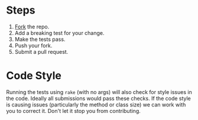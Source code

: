 # Steps

1. [Fork][] the repo.
2. Add a breaking test for your change.
3. Make the tests pass.
4. Push your fork.
5. Submit a pull request.

# Code Style

Running the tests using `rake` (with no args) will also check for style issues in the code. Ideally all submissions would pass these checks. If the code style is causing issues (particularly the method or class size) we can work with you to correct it. Don't let it stop you from contributing.

[fork]: https://github.com/AaronLasseigne/active_interaction/fork
